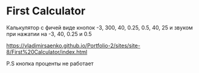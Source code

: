 # First Calculator
 
Калькулятор с фичей виде кнопок -3, 300, 40, 0.25, 0.5, 40, 25 и звуком при нажатии на -3, 40, 0.25 и 0.5

https://vladimirsaenko.github.io/Portfolio-2/sites/site-8/First%20Calculator/index.html

P.S кнопка проценты не работает
